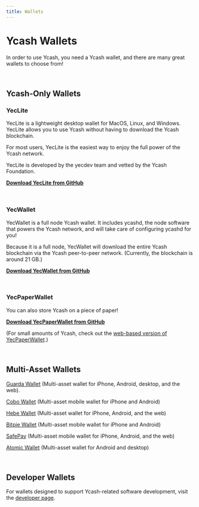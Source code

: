 ```yaml
---
title: Wallets
---
```


# Ycash Wallets

In order to use Ycash, you need a Ycash wallet, and there are many great wallets to choose from!

<br/>

## Ycash-Only Wallets

### YecLite

YecLite is a lightweight desktop wallet for MacOS, Linux, and Windows. YecLite allows you to use Ycash without having to download the Ycash blockchain.

For most users, YecLite is the easiest way to enjoy the full power of the Ycash network.

YecLite is developed by the yecdev team and vetted by the Ycash Foundation.

**[Download YecLite from GitHub](https://github.com/yecdev/yeclite/releases)**

<br/>

### YecWallet

YecWallet is a full node Ycash wallet. It includes ycashd, the node software that powers the Ycash network, and will take care of configuring ycashd for you!

Because it is a full node, YecWallet will download the entire Ycash blockchain via the Ycash peer-to-peer network. (Currently, the blockchain is around 21 GB.)

**[Download YecWallet from GitHub](https://github.com/ycashfoundation/yecwallet/releases)**

<br/>

### YecPaperWallet

You can also store Ycash on a piece of paper!

**[Download YecPaperWallet from GitHub](https://github.com/ycashfoundation/yecpaperwallet/releases)**

(For small amounts of Ycash, check out the [web-based version of YecPaperWallet](https://paper.ycash.xyz).)

<br/>

## Multi-Asset Wallets

[Guarda Wallet](https://guarda.com) (Multi-asset wallet for iPhone, Android, desktop, and the web).

[Cobo Wallet](https://cobo.com/) (Multi-asset mobile wallet for iPhone and Android)

[Hebe Wallet](https://hebe.cc/) (Multi-asset wallet for iPhone, Android, and the web)

[Bitpie Wallet](https://bitpie.com/) (Multi-asset mobile wallet for iPhone
and Android)

[SafePay](https://safepay.safecoin.org/) (Multi-asset mobile wallet for iPhone, Android, and the web)

[Atomic Wallet](https://atomicwallet.io/) (Multi-asset wallet for Android and desktop)

<br/>

## Developer Wallets

For wallets designed to support Ycash-related software development, visit the [developer page](/dev).